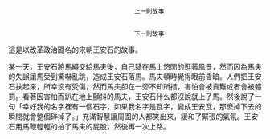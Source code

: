 
    	
									   
									   上一則故事
									   
									   
									   下一則故事
									   
									









這是以改革政治聞名的宋朝王安石的故事。



某一天，王安石將馬繩交給馬夫後，自己騎在馬上悠閒的逛著風景，然而因為馬夫的失誤讓馬受到驚嚇亂跳，造成王安石落馬。馬夫頓時覺得眼前昏暗。人們把王安石扶起來，所幸沒有受傷，然而馬夫卻在一旁不知所措，害怕會被責難或者會被體罰。看著因害怕而趴在地上顫抖的馬夫，王安石什么都沒說就上了馬。然後說了一句「幸好我的名字裡有一個石字，如果我名字是瓦字，變成王安瓦，那麽掉下去的瞬間就會整個碎掉了。」充滿智慧讓周圍的人都笑出來，緩和了緊張的氣氛。王安石用馬鞭輕輕的拍了馬夫的屁股，然後再一次上路。











    